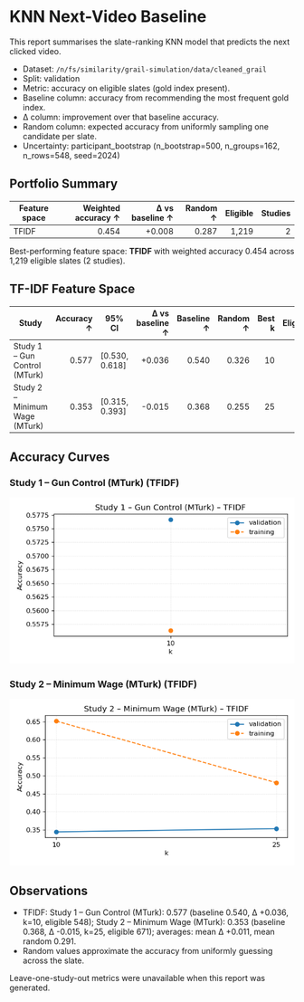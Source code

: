 # KNN Next-Video Baseline

This report summarises the slate-ranking KNN model that predicts the next clicked video.

- Dataset: `/n/fs/similarity/grail-simulation/data/cleaned_grail`
- Split: validation
- Metric: accuracy on eligible slates (gold index present).
- Baseline column: accuracy from recommending the most frequent gold index.
- Δ column: improvement over that baseline accuracy.
- Random column: expected accuracy from uniformly sampling one candidate per slate.
- Uncertainty: participant_bootstrap (n_bootstrap=500, n_groups=162, n_rows=548, seed=2024)

## Portfolio Summary

| Feature space | Weighted accuracy ↑ | Δ vs baseline ↑ | Random ↑ | Eligible | Studies |
| --- | ---: | ---: | ---: | ---: | ---: |
| TFIDF | 0.454 | +0.008 | 0.287 | 1,219 | 2 |

Best-performing feature space: **TFIDF** with weighted accuracy 0.454 across 1,219 eligible slates (2 studies).

## TF-IDF Feature Space

| Study | Accuracy ↑ | 95% CI | Δ vs baseline ↑ | Baseline ↑ | Random ↑ | Best k | Eligible | Total |
| --- | ---: | --- | ---: | ---: | ---: | ---: | ---: | ---: |
| Study 1 – Gun Control (MTurk) | 0.577 | [0.530, 0.618] | +0.036 | 0.540 | 0.326 | 10 | 548 | 548 |
| Study 2 – Minimum Wage (MTurk) | 0.353 | [0.315, 0.393] | -0.015 | 0.368 | 0.255 | 25 | 671 | 671 |

## Accuracy Curves

### Study 1 – Gun Control (MTurk) (TFIDF)

![Accuracy curve](curves/tfidf/study1.png)

### Study 2 – Minimum Wage (MTurk) (TFIDF)

![Accuracy curve](curves/tfidf/study2.png)

## Observations

- TFIDF: Study 1 – Gun Control (MTurk): 0.577 (baseline 0.540, Δ +0.036, k=10, eligible 548); Study 2 – Minimum Wage (MTurk): 0.353 (baseline 0.368, Δ -0.015, k=25, eligible 671); averages: mean Δ +0.011, mean random 0.291.
- Random values approximate the accuracy from uniformly guessing across the slate.

Leave-one-study-out metrics were unavailable when this report was generated.

